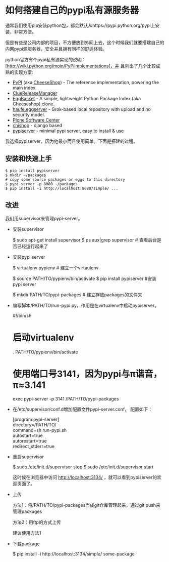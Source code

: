 如何搭建自己的pypi私有源服务器
===========================
通常我们使用pip安装python包，都会默认从https://pypi.python.org/pypi上安装，非常方便。

但是有些是公司内部的项目，不方便放到外网上去，这个时候我们就要搭建自己的内网pypi源服务器，安全并且拥有同样的舒适体验。

python官方有个pypi私有源实现的说明： [http://wiki.python.org/moin/PyPiImplementations]，并 且列出了几个比较成熟的实现方案:

* [PyPI] (aka [CheeseShop]) - The reference implementation, powering the main index.
* [ClueReleaseManager]
* [EggBasket] - A simple, lightweight Python Package Index (aka Cheeseshop) clone.
* [haufe.eggserver] - Grok-based local repository with upload and no security model.
* [Plone Software Center]
* [chishop] - django based
* [pypiserver] - minimal pypi server, easy to install & use

[PyPI]: http://wiki.python.org/moin/CheeseShopDev
[CheeseShop]: http://wiki.python.org/moin/CheeseShop
[ClueReleaseManager]: http://pypi.python.org/pypi/ClueReleaseManager
[EggBasket]: http://chrisarndt.de/projects/eggbasket/
[haufe.eggserver]: http://pypi.python.org/pypi/haufe.eggserver
[Plone Software Center]: http://tarekziade.wordpress.com/2008/03/20/how-to-run-your-own-private-pypi-cheeseshop-server/
[chishop]: https://github.com/ask/chishop
[pypiserver]: http://pypi.python.org/pypi/pypiserver
	
我选择pypiserver，因为他最小而且使用简单。下面是搭建的过程。

安装和快速上手
-----------------------

    $ pip install pypiserver
    $ mkdir ~/packages
    # copy some source packages or eggs to this directory
    $ pypi-server -p 8080 ~/packages
    $ pip install -i http://localhost:8080/simple/ ...

改进
----------------
我们用supervisor来管理pypi-server。

* 安装supervisor

    $ sudo apt-get install supervisor
    $ ps aux|grep supervisor # 查看后台是否已经运行起来了

* 安装pypi server 

    $ virtualenv pypienv    # 建立一个virtaulenv

    $ source PATH/TO/pypienv/bin/activate
    $ pip install pypiserver   #安装pypi server

    $ mkdir PATH/TO/pypi-packages # 建立存放packages的文件夹

* 编写脚本/PATH/TO/run-pypi.py，作用是在virtualenv中启动pypiserver。

    #!/bin/sh                      
    # 启动virtualenv                                                                                    
    . PATH/TO/pypienv/bin/activate                 
    # 使用端口号3141，因为pypi与π谐音，π≈3.141
    exec pypi-server -p 3141 /PATH/TO/pypi-packages  

* 在/etc/supervisor/conf.d增加配置文件pypi-server.conf， 配置如下：

    [program:pypi-server]                 
    directory=/PATH/TO/   
    command=sh run-pypi.sh                
    autostart=true                        
    autorestart=true                      
    redirect_stderr=true                  

* 重启supervisor

    $ sudo /etc/init.d/supervisor stop
    $ sudo /etc/init.d/supervisor start

    这时候在浏览器中访问 [http://localhost:3134/](http://localhost:3134/) ，就可以看到pypiserver的欢迎页面了。

* 上传

    方法1：将/PATH/TO/pypi-packages当成git仓库管理起来，通过git push来管理packages

    方法2：用ftp的方式上传
    
    建议使用方法1

* 下载package
    
    $ pip install -i http://localhost:3134/simple/ some-package






 
